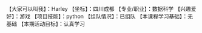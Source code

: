 【大家可以叫我】：Harley
【坐标】：四川成都
【专业/职业】：数据科学
【兴趣爱好】：游戏
【项目技能】：python
【组队情况】：已组队
【本课程学习基础】：无基础
【本期活动目标】：认真学习
